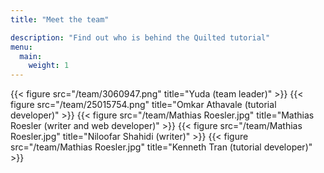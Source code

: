 ```yaml
---
title: "Meet the team"

description: "Find out who is behind the Quilted tutorial" 
menu:
  main:
    weight: 1
---
```

{{< figure src="/team/3060947.png" title="Yuda (team leader)" >}}
{{< figure src="/team/25015754.png" title="Omkar Athavale (tutorial developer)" >}}
{{< figure src="/team/Mathias Roesler.jpg" title="Mathias Roesler (writer and web developer)" >}}
{{< figure src="/team/Mathias Roesler.jpg" title="Niloofar Shahidi (writer)" >}}
{{< figure src="/team/Mathias Roesler.jpg" title="Kenneth Tran (tutorial developer)" >}}
